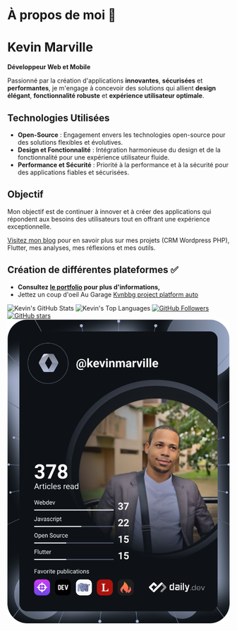 # À propos de moi 🤝

# Kevin Marville

**Développeur Web et Mobile**

Passionné par la création d'applications **innovantes**, **sécurisées** et **performantes**, je m'engage à concevoir des solutions qui allient **design élégant**, **fonctionnalité robuste** et **expérience utilisateur optimale**.

## Technologies Utilisées

- **Open-Source** : Engagement envers les technologies open-source pour des solutions flexibles et évolutives.
- **Design et Fonctionnalité** : Intégration harmonieuse du design et de la fonctionnalité pour une expérience utilisateur fluide.
- **Performance et Sécurité** : Priorité à la performance et à la sécurité pour des applications fiables et sécurisées.

## Objectif

Mon objectif est de continuer à innover et à créer des applications qui répondent aux besoins des utilisateurs tout en offrant une expérience exceptionnelle.

[Visitez mon blog](https://kvnbbg.fr) pour en savoir plus sur mes projets (CRM Wordpress PHP), Flutter, mes analyses, mes réflexions et mes outils.

## Création de différentes plateformes ✅
- **Consultez [le portfolio](https://kvnbbg-creations.io) pour plus d'informations,**
- Jettez un coup d'oeil Au Garage [Kvnbbg project platform auto](https://web-production-d728.up.railway.app/)

![Kevin's GitHub Stats](https://github-readme-stats.vercel.app/api?username=kvnbbg&show_icons=true&theme=radical)
![Kevin's Top Languages](https://github-readme-stats.vercel.app/api/top-langs/?username=kvnbbg&layout=compact)
[![GitHub Followers](https://img.shields.io/github/followers/kvnbbg?label=Follow&style=social)](https://github.com/kvnbbg)
[![GitHub stars](https://img.shields.io/github/stars/kvnbbg)](https://github.com/kvnbbg/stargazers)
[![Kevin's Dev Card](https://github.com/Kvnbbg/kvnbbg/blob/main/devcard.svg)](https://app.daily.dev/kevinmarville)


